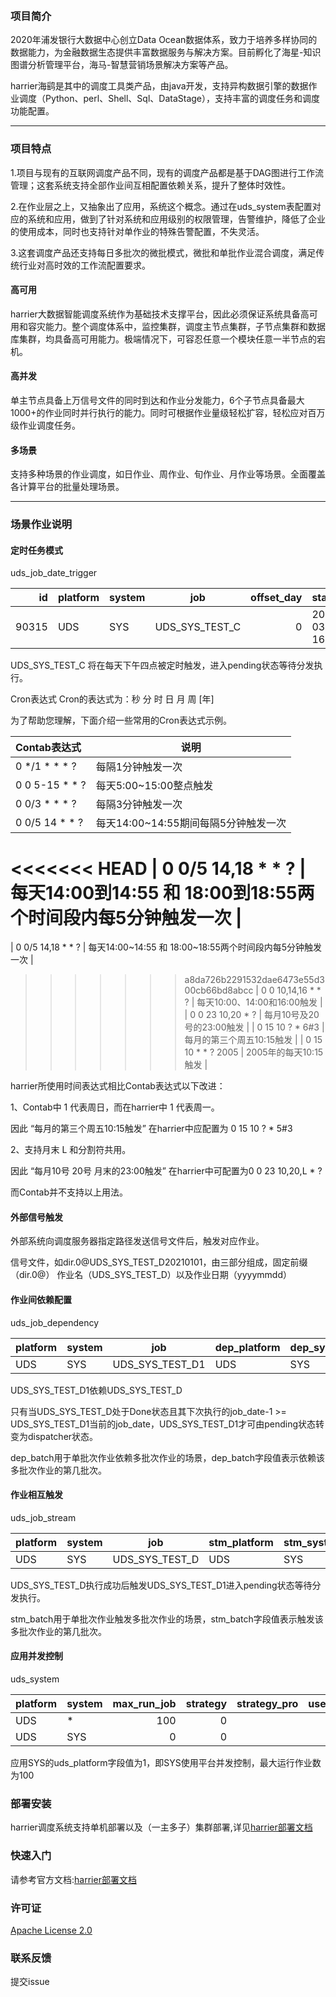 ​		

### 项目简介

2020年浦发银行大数据中心创立Data Ocean数据体系，致力于培养多样协同的数据能力，为金融数据生态提供丰富数据服务与解决方案。目前孵化了海星-知识图谱分析管理平台，海马-智慧营销场景解决方案等产品。

harrier海鹞是其中的调度工具类产品，由java开发，支持异构数据引擎的数据作业调度（Python、perl、Shell、Sql、DataStage），支持丰富的调度任务和调度功能配置。

------

### 项目特点

1.项目与现有的互联网调度产品不同，现有的调度产品都是基于DAG图进行工作流管理；这套系统支持全部作业间互相配置依赖关系，提升了整体时效性。

2.在作业层之上，又抽象出了应用，系统这个概念。通过在uds_system表配置对应的系统和应用，做到了针对系统和应用级别的权限管理，告警维护，降低了企业的使用成本，同时也支持针对单作业的特殊告警配置，不失灵活。

3.这套调度产品还支持每日多批次的微批模式，微批和单批作业混合调度，满足传统行业对高时效的工作流配置要求。

#### **高可用**

​        harrier大数据智能调度系统作为基础技术支撑平台，因此必须保证系统具备高可用和容灾能力。整个调度体系中，监控集群，调度主节点集群，子节点集群和数据库集群，均具备高可用能力。极端情况下，可容忍任意一个模块任意一半节点的宕机。

#### **高并发**

​        单主节点具备上万信号文件的同时到达和作业分发能力，6个子节点具备最大1000+的作业同时并行执行的能力。同时可根据作业量级轻松扩容，轻松应对百万级作业调度任务。

#### **多场景**

​        支持多种场景的作业调度，如日作业、周作业、旬作业、月作业等场景。全面覆盖各计算平台的批量处理场景。

------

### 场景作业说明

#### 定时任务模式

uds_job_date_trigger

|    id | platform | system | job            | offset_day | start_time          | end_time            | second | minute | hour | day  | month | week | year | is_enable | des  |
| ----: | -------- | ------ | -------------- | ---------: | ------------------- | ------------------- | ------ | ------ | ---- | ---- | ----- | ---- | ---- | --------: | ---- |
| 90315 | UDS      | SYS    | UDS_SYS_TEST_C |          0 | 2021-03-24 16:00:00 | 2099-01-01 00:00:01 | 0      | 0      | 16   | *    | *     | ?    | *    |         1 |      |

UDS_SYS_TEST_C 将在每天下午四点被定时触发，进入pending状态等待分发执行。

Cron表达式
Cron的表达式为：秒 分 时 日 月 周 [年]

为了帮助您理解，下面介绍一些常用的Cron表达式示例。

| Contab表达式       | 说明                                                    |
| :----------------- | ------------------------------------------------------- |
| 0 */1 * * * ?      | 每隔1分钟触发一次                                       |
| 0 0 5-15 * * ?     | 每天5:00~15:00整点触发                                  |
| 0 0/3 * * * ?      | 每隔3分钟触发一次                                       |
| 0 0/5 14 * * ?     | 每天14:00~14:55期间每隔5分钟触发一次                    |
<<<<<<< HEAD
| 0 0/5 14,18 * * ?  | 每天14:00到14:55 和 18:00到18:55两个时间段内每5分钟触发一次 |
=======
| 0 0/5 14,18 * * ?  | 每天14:00~14:55 和 18:00~18:55两个时间段内每5分钟触发一次 |
>>>>>>> a8da726b2291532dae6473e55d300cb66bd8abcc
| 0 0 10,14,16 * * ? | 每天10:00、14:00和16:00触发                             |
| 0 0 23 10,20 * ?   | 每月10号及20号的23:00触发                               |
| 0 15 10 ? * 6#3    | 每月的第三个周五10:15触发                               |
| 0 15 10 * * ? 2005 | 2005年的每天10:15触发                                   |

harrier所使用时间表达式相比Contab表达式以下改进：

1、Contab中 1 代表周日，而在harrier中 1 代表周一。

因此 “每月的第三个周五10:15触发” 在harrier中应配置为 0 15 10 ? * 5#3

2、支持月末 L 和分割符共用。 

因此 “每月10号 20号 月末的23:00触发” 在harrier中可配置为0 0 23 10,20,L * ?

而Contab并不支持以上用法。

#### 外部信号触发

外部系统向调度服务器指定路径发送信号文件后，触发对应作业。

信号文件，如dir.0@UDS_SYS_TEST_D20210101，由三部分组成，固定前缀（dir.0@）
作业名（UDS_SYS_TEST_D）以及作业日期（yyyymmdd）

#### 作业间依赖配置

uds_job_dependency

| platform | system | job             | dep_platform | dep_system | dep_job        | dep_batch | is_enable | des  |
| -------- | ------ | --------------- | ------------ | ---------- | -------------- | --------: | --------: | ---- |
| UDS      | SYS    | UDS_SYS_TEST_D1 | UDS          | SYS        | UDS_SYS_TEST_D |         0 |         1 | \N   |

UDS_SYS_TEST_D1依赖UDS_SYS_TEST_D

只有当UDS_SYS_TEST_D处于Done状态且其下次执行的job_date-1 >= UDS_SYS_TEST_D1当前的job_date，UDS_SYS_TEST_D1才可由pending状态转变为dispatcher状态。

dep_batch用于单批次作业依赖多批次作业的场景，dep_batch字段值表示依赖该多批次作业的第几批次。

#### 作业相互触发

uds_job_stream

| platform | system | job            | stm_platform | stm_system | stm_job         | stm_batch | is_enable | des  |
| -------- | ------ | -------------- | ------------ | ---------- | --------------- | --------: | --------: | ---- |
| UDS      | SYS    | UDS_SYS_TEST_D | UDS          | SYS        | UDS_SYS_TEST_D1 |         0 |         1 | \N   |

UDS_SYS_TEST_D执行成功后触发UDS_SYS_TEST_D1进入pending状态等待分发执行。

stm_batch用于单批次作业触发多批次作业的场景，stm_batch字段值表示触发该多批次作业的第几批次。

#### 应用并发控制

uds_system

| platform | system | max_run_job | strategy | strategy_pro | use_platform | des  |
| -------- | ------ | ----------: | -------: | ------------ | -----------: | ---- |
| UDS      | *      |         100 |        0 |              |            1 |      |
| UDS      | SYS    |           0 |        0 |              |            1 |      |

应用SYS的uds_platform字段值为1，即SYS使用平台并发控制，最大运行作业数为100

### 部署安装

harrier调度系统支持单机部署以及（一主多子）集群部署,详见[harrier部署文档](./deployment.md)

### 快速入门

请参考官方文档:[harrier部署文档](./deployment.md)

### 许可证

[Apache License 2.0](./LICENSE)

### 联系反馈
提交issue


##### 

